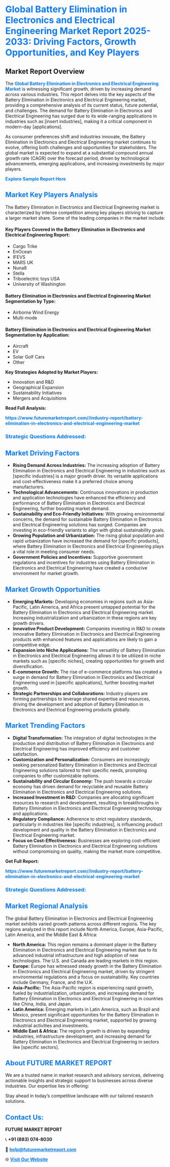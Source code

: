 <h1 style="color: #007BFF;">Global Battery Elimination in Electronics and Electrical Engineering Market Report 2025-2033: Driving Factors, Growth Opportunities, and Key Players</h1>

<section id="overview">
<h2>Market Report Overview</h2>
<p>The <a href="https://www.futuremarketreport.com//industry-report/battery-elimination-in-electronics-and-electrical-engineering-market" style="color: #007BFF; text-decoration: none;"><strong>Global Battery Elimination in Electronics and Electrical Engineering Market</strong></a> is witnessing significant growth, driven by increasing demand across various industries. This report delves into the key aspects of the Battery Elimination in Electronics and Electrical Engineering market, providing a comprehensive analysis of its current status, future potential, and challenges. The demand for Battery Elimination in Electronics and Electrical Engineering has surged due to its wide-ranging applications in industries such as [insert industries], making it a critical component in modern-day [applications].</p>
<p>As consumer preferences shift and industries innovate, the Battery Elimination in Electronics and Electrical Engineering market continues to evolve, offering both challenges and opportunities for stakeholders. The global market is expected to expand at a substantial compound annual growth rate (CAGR) over the forecast period, driven by technological advancements, emerging applications, and increasing investments by major players.</p>
</section>

<section id="overview">
<p><a href="https://www.futuremarketreport.com//request-sample/reportId=59768" style="color: #007BFF; text-decoration: none;"><strong>Explore Sample Report Here</strong></a></p>
</section>

<section id="key-players">
<h2 style="color: #007BFF;">Market Key Players Analysis</h2>
<p>The Battery Elimination in Electronics and Electrical Engineering market is characterized by intense competition among key players striving to capture a larger market share. Some of the leading companies in the market include:</p>
<h4>Key Players Covered in the Battery Elimination in Electronics and Electrical Engineering Report:</h4>
<ul><li>Cargo Trike</li><li>EnOcean</li><li>IFEVS</li><li>MARS UK</li><li>Nuna8</li><li>Stella</li><li>Triboelectric toys USA</li><li>University of Washington</li></ul>
<h4>Battery Elimination in Electronics and Electrical Engineering Market Segmentation by Type:</h4>
<ul><li>Airborne Wind Energy</li><li>Multi-mode</li></ul>

<h4>Battery Elimination in Electronics and Electrical Engineering Market Segmentation by Application:</h4>
<ul><li>Aircraft</li><li>EV</li><li>Solar Golf Cars</li><li>Other</li></ul>
<p><strong>Key Strategies Adopted by Market Players:</strong></p>
<ul>
<li>Innovation and R&D</li>
<li>Geographical Expansion</li>
<li>Sustainability Initiatives</li>
<li>Mergers and Acquisitions</li>
</ul>
</section>

<section>
<p><strong>Read Full Analysis: </strong></p><a href="https://www.futuremarketreport.com//industry-report/battery-elimination-in-electronics-and-electrical-engineering-market" style="color: #007BFF; text-decoration: none;"><strong>https://www.futuremarketreport.com//industry-report/battery-elimination-in-electronics-and-electrical-engineering-market</strong></a>
<h3 style="color: #007BFF;">Strategic Questions Addressed:</h3>
</section>

<section id="driving-factors">
<h2 style="color: #007BFF;">Market Driving Factors</h2>
<ul>
<li><strong>Rising Demand Across Industries:</strong> The increasing adoption of Battery Elimination in Electronics and Electrical Engineering in industries such as [specific industries] is a major growth driver. Its versatile applications and cost-effectiveness make it a preferred choice among manufacturers.</li>
<li><strong>Technological Advancements:</strong> Continuous innovations in production and application technologies have enhanced the efficiency and performance of Battery Elimination in Electronics and Electrical Engineering, further boosting market demand.</li>
<li><strong>Sustainability and Eco-Friendly Initiatives:</strong> With growing environmental concerns, the demand for sustainable Battery Elimination in Electronics and Electrical Engineering solutions has surged. Companies are investing in eco-friendly variants to align with global sustainability goals.</li>
<li><strong>Growing Population and Urbanization:</strong> The rising global population and rapid urbanization have increased the demand for [specific products], where Battery Elimination in Electronics and Electrical Engineering plays a vital role in meeting consumer needs.</li>
<li><strong>Government Policies and Incentives:</strong> Supportive government regulations and incentives for industries using Battery Elimination in Electronics and Electrical Engineering have created a conducive environment for market growth.</li>
</ul>
</section>

<section id="growth-opportunities">
<h2 style="color: #007BFF;">Market Growth Opportunities</h2>
<ul>
<li><strong>Emerging Markets:</strong> Developing economies in regions such as Asia-Pacific, Latin America, and Africa present untapped potential for the Battery Elimination in Electronics and Electrical Engineering market. Increasing industrialization and urbanization in these regions are key growth drivers.</li>
<li><strong>Innovative Product Development:</strong> Companies investing in R&D to create innovative Battery Elimination in Electronics and Electrical Engineering products with enhanced features and applications are likely to gain a competitive edge.</li>
<li><strong>Expansion into Niche Applications:</strong> The versatility of Battery Elimination in Electronics and Electrical Engineering allows it to be utilized in niche markets such as [specific niches], creating opportunities for growth and diversification.</li>
<li><strong>E-commerce Growth:</strong> The rise of e-commerce platforms has created a surge in demand for Battery Elimination in Electronics and Electrical Engineering used in [specific applications], further boosting market growth.</li>
<li><strong>Strategic Partnerships and Collaborations:</strong> Industry players are forming partnerships to leverage shared expertise and resources, driving the development and adoption of Battery Elimination in Electronics and Electrical Engineering products globally.</li>
</ul>
</section>

<section id="trending-factors">
<h2 style="color: #007BFF;">Market Trending Factors</h2>
<ul>
<li><strong>Digital Transformation:</strong> The integration of digital technologies in the production and distribution of Battery Elimination in Electronics and Electrical Engineering has improved efficiency and customer satisfaction.</li>
<li><strong>Customization and Personalization:</strong> Consumers are increasingly seeking personalized Battery Elimination in Electronics and Electrical Engineering solutions tailored to their specific needs, prompting companies to offer customizable options.</li>
<li><strong>Sustainability and Circular Economy:</strong> The push towards a circular economy has driven demand for recyclable and reusable Battery Elimination in Electronics and Electrical Engineering solutions.</li>
<li><strong>Increased Investment in R&D:</strong> Companies are allocating significant resources to research and development, resulting in breakthroughs in Battery Elimination in Electronics and Electrical Engineering technology and applications.</li>
<li><strong>Regulatory Compliance:</strong> Adherence to strict regulatory standards, particularly in industries like [specific industries], is influencing product development and quality in the Battery Elimination in Electronics and Electrical Engineering market.</li>
<li><strong>Focus on Cost-Effectiveness:</strong> Businesses are exploring cost-efficient Battery Elimination in Electronics and Electrical Engineering solutions without compromising on quality, making the market more competitive.</li>
</ul>
</section>

<section>
<p><strong>Get Full Report: </strong></p><a href="https://www.futuremarketreport.com//industry-report/battery-elimination-in-electronics-and-electrical-engineering-market" style="color: #007BFF; text-decoration: none;"><strong>https://www.futuremarketreport.com//industry-report/battery-elimination-in-electronics-and-electrical-engineering-market</strong></a>
<h3 style="color: #007BFF;">Strategic Questions Addressed:</h3>
</section>


<section id="regional-analysis">
<h2 style="color: #007BFF;">Market Regional Analysis</h2>
<p>The global Battery Elimination in Electronics and Electrical Engineering market exhibits varied growth patterns across different regions. The key regions analyzed in this report include North America, Europe, Asia-Pacific, Latin America, and the Middle East & Africa:</p>
<ul>
<li><strong>North America:</strong> This region remains a dominant player in the Battery Elimination in Electronics and Electrical Engineering market due to its advanced industrial infrastructure and high adoption of new technologies. The U.S. and Canada are leading markets in this region.</li>
<li><strong>Europe:</strong> Europe has witnessed steady growth in the Battery Elimination in Electronics and Electrical Engineering market, driven by stringent environmental regulations and a focus on sustainability. Key countries include Germany, France, and the U.K.</li>
<li><strong>Asia-Pacific:</strong> The Asia-Pacific region is experiencing rapid growth, fueled by industrialization, urbanization, and increasing demand for Battery Elimination in Electronics and Electrical Engineering in countries like China, India, and Japan.</li>
<li><strong>Latin America:</strong> Emerging markets in Latin America, such as Brazil and Mexico, present significant opportunities for the Battery Elimination in Electronics and Electrical Engineering market, supported by growing industrial activities and investments.</li>
<li><strong>Middle East & Africa:</strong> The region’s growth is driven by expanding industries, infrastructure development, and increasing demand for Battery Elimination in Electronics and Electrical Engineering in sectors like [specific sectors].</li>
</ul>
</section>

<footer>
<h2 style="color: #007BFF;">About FUTURE MARKET REPORT</h2>
<p>We are a trusted name in market research and advisory services, delivering actionable insights and strategic support to businesses across diverse industries. Our expertise lies in offering:</p>

<p>Stay ahead in today’s competitive landscape with our tailored research solutions.</p>

<h2 style="color: #007BFF;">Contact Us:</h2>
<p><strong>FUTURE MARKET REPORT</strong></p>
<p>📞 <strong>+91 (883) 074-8030</strong></p>
<p>📧 <strong><a href="mailto:help@futuremarketreport.com" style="color: #007BFF;">help@futuremarketreport.com</a></strong></p>
<p>🌐 <strong><a href="https://www.futuremarketreport.com/" style="color: #007BFF;">Visit Our Website</a></strong></p>
</footer>